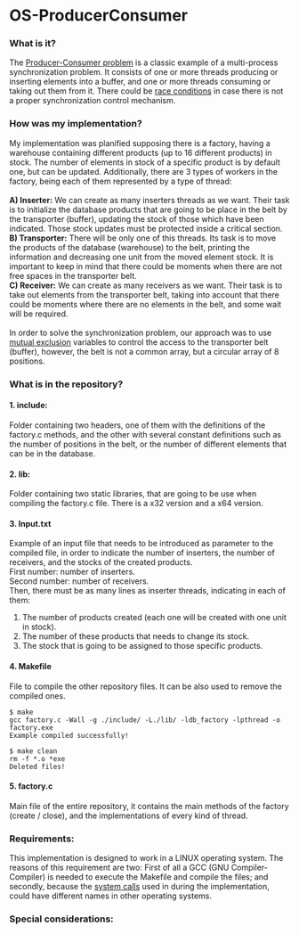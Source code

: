 # OS-ProducerConsumer

### What is it?
The <a href="https://en.wikipedia.org/wiki/Producer–consumer_problem">Producer-Consumer problem</a> is a classic example of a multi-process synchronization problem. It consists of one or more threads producing or inserting elements into a buffer, and one or more threads consuming or taking out them from it. There could be <a href="https://en.wikipedia.org/wiki/Race_condition">race conditions</a> in case there is not a proper synchronization control mechanism.

### How was my implementation?
My implementation was planified supposing there is a factory, having a warehouse containing different products (up to 16 different products) in stock. The number of elements in stock of a specific product is by default one, but can be updated. Additionally, there are 3 types of workers in the factory, being each of them represented by a type of thread:<br>
<br>
<b>A) Inserter:</b>  We can create as many inserters threads as we want. Their task is to initialize the database products that are going to be place in the belt by the transporter (buffer), updating the stock of those which have been indicated. Those stock updates must be protected inside a critical section.
<br>
<b>B) Transporter:</b> There will be only one of this threads. Its task is to move the products of the database (warehouse) to the belt, printing the information and decreasing one unit from the moved element stock. It is important to keep in mind that there could be moments when there are not free spaces in the transporter belt.
<br>
<b>C) Receiver:</b> We can create as many receivers as we want. Their task is to take out elements from the transporter belt, taking into account that there could be moments where there are no elements in the belt, and some wait will be required.<br>
<br>
In order to solve the synchronization problem, our approach was to use <a href="https://en.wikipedia.org/wiki/Mutual_exclusion">mutual exclusion</a> variables to control the access to the transporter belt (buffer), however, the belt is not a common array, but a circular array of 8 positions.

### What is in the repository?

#### 1. include:
Folder containing two headers, one of them with the definitions of the factory.c methods, and the other with several constant definitions such as the number of positions in the belt, or the number of different elements that can be in the database.

#### 2. lib:
Folder containing two static libraries, that are going to be use when compiling the factory.c file. There is a x32 version and a x64 version.

#### 3. Input.txt
Example of an input file that needs to be introduced as parameter to the compiled file, in order to indicate the number of inserters, the number of receivers, and the stocks of the created products.
<br>
First number: number of inserters.
<br>
Second number: number of receivers.
<br>
Then, there must be as many lines as inserter threads, indicating in each of them:
  1. The number of products created (each one will be created with one unit in stock).<br>
  2. The number of these products that needs to change its stock.<br>
  3. The stock that is going to be assigned to those specific products.

#### 4. Makefile
File to compile the other repository files. It can be also used to remove the compiled ones.

```shell
$ make
gcc factory.c -Wall -g ./include/ -L./lib/ -ldb_factory -lpthread -o factory.exe
Example compiled successfully!
```

```shell
$ make clean
rm -f *.o *exe
Deleted files!
```

#### 5. factory.c
Main file of the entire repository, it contains the main methods of the factory (create / close), and the implementations of every kind of thread.

### Requirements:
This implementation is designed to work in a LINUX operating system. The reasons of this requirement are two: First of all a GCC (GNU Compiler-Compiler) is needed to execute the Makefile and compile the files; and secondly, because the <a href="https://en.wikipedia.org/wiki/System_call">system calls</a> used in during the implementation, could have different names in other operating systems.


### Special considerations:
